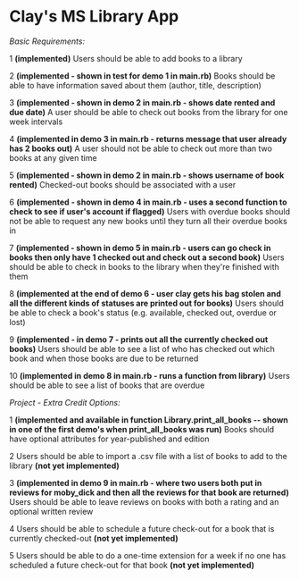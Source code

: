 Clay's MS Library App
=====================

*Basic Requirements:*

1 __(implemented)__ Users should be able to add books to a library

2 __(implemented - shown in test for demo 1 in main.rb)__ Books should be able to have information saved about them (author, title, description)

3 __(implemented - shown in demo 2 in main.rb - shows date rented and due date)__ A user should be able to check out books from the library for one week intervals

4 __(implemented in demo 3 in main.rb - returns message that user already has 2 books out)__  A user should not be able to check out more than two books at any given time 

5 __(implemented - shown in demo 2 in main.rb - shows username of book rented)__ Checked-out books should be associated with a user

6 __(implemented - shown in demo 4 in main.rb - uses a second function to check to see if user's account if flagged)__ Users with overdue books should not be able to request any new books until they turn all their overdue books in 

7 __(implemented - shown in demo 5 in main.rb - users can go check in books then only have 1 checked out and check out a second book)__ Users should be able to check in books to the library when they're finished with them 

8 __(implemented at the end of demo 6 - user clay gets his bag stolen and all the different kinds of statuses are printed out for books)__ Users should be able to check a book's status (e.g. available, checked out, overdue or lost) 

9 __(implemented - in demo 7 - prints out all the currently checked out books)__ Users should be able to see a list of who has checked out which book and when those books are due to be returned 

10 __(implemented in demo 8 in main.rb - runs a function from library)__ Users should be able to see a list of books that are overdue 


*Project - Extra Credit Options:*


1 __(implemented and available in function Library.print_all_books -- shown in one of the first demo's when print_all_books was run)__ Books should have optional attributes for year-published and edition 

2 Users should be able to import a .csv file with a list of books to add to the library __(not yet implemented)__

3 __(implemented in demo 9 in main.rb - where two users both put in reviews for moby_dick and then all the reviews for that book are returned)__ Users should be able to leave reviews on books with both a rating and an optional written review 

4 Users should be able to schedule a future check-out for a book that is currently checked-out __(not yet implemented)__

5 Users should be able to do a one-time extension for a week if no one has scheduled a future check-out for that book __(not yet implemented)__